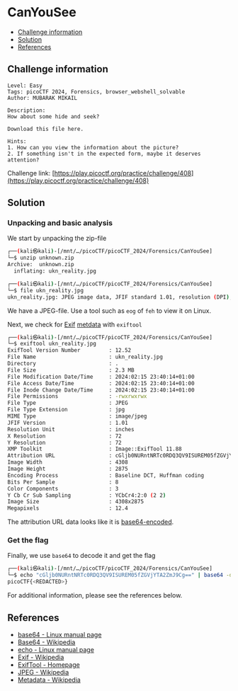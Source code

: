 # CanYouSee

- [Challenge information](#challenge-information)
- [Solution](#solution)
- [References](#references)

## Challenge information

```text
Level: Easy
Tags: picoCTF 2024, Forensics, browser_webshell_solvable
Author: MUBARAK MIKAIL

Description:
How about some hide and seek?

Download this file here.

Hints:
1. How can you view the information about the picture?
2. If something isn't in the expected form, maybe it deserves attention?
```

Challenge link: [https://play.picoctf.org/practice/challenge/408](https://play.picoctf.org/practice/challenge/408)

## Solution

### Unpacking and basic analysis

We start by unpacking the zip-file

```bash
┌──(kali㉿kali)-[/mnt/…/picoCTF/picoCTF_2024/Forensics/CanYouSee]
└─$ unzip unknown.zip  
Archive:  unknown.zip
  inflating: ukn_reality.jpg         

┌──(kali㉿kali)-[/mnt/…/picoCTF/picoCTF_2024/Forensics/CanYouSee]
└─$ file ukn_reality.jpg 
ukn_reality.jpg: JPEG image data, JFIF standard 1.01, resolution (DPI), density 72x72, segment length 16, baseline, precision 8, 4308x2875, components 3

```

We have a JPEG-file. Use a tool such as `eog` of `feh` to view it on Linux.

Next, we check for [Exif](https://en.wikipedia.org/wiki/Exif) [metdata](https://en.wikipedia.org/wiki/Metadata) with `exiftool`

```bash
┌──(kali㉿kali)-[/mnt/…/picoCTF/picoCTF_2024/Forensics/CanYouSee]
└─$ exiftool ukn_reality.jpg
ExifTool Version Number         : 12.52
File Name                       : ukn_reality.jpg
Directory                       : .
File Size                       : 2.3 MB
File Modification Date/Time     : 2024:02:15 23:40:14+01:00
File Access Date/Time           : 2024:02:15 23:40:14+01:00
File Inode Change Date/Time     : 2024:02:15 23:40:14+01:00
File Permissions                : -rwxrwxrwx
File Type                       : JPEG
File Type Extension             : jpg
MIME Type                       : image/jpeg
JFIF Version                    : 1.01
Resolution Unit                 : inches
X Resolution                    : 72
Y Resolution                    : 72
XMP Toolkit                     : Image::ExifTool 11.88
Attribution URL                 : cGljb0NURntNRTc0RDQ3QV9ISUREM05fZGVjYTA2ZmJ9Cg==
Image Width                     : 4308
Image Height                    : 2875
Encoding Process                : Baseline DCT, Huffman coding
Bits Per Sample                 : 8
Color Components                : 3
Y Cb Cr Sub Sampling            : YCbCr4:2:0 (2 2)
Image Size                      : 4308x2875
Megapixels                      : 12.4
```

The attribution URL data looks like it is [base64-encoded](https://en.wikipedia.org/wiki/Base64).

### Get the flag

Finally, we use `base64` to decode it and get the flag

```bash
┌──(kali㉿kali)-[/mnt/…/picoCTF/picoCTF_2024/Forensics/CanYouSee]
└─$ echo "cGljb0NURntNRTc0RDQ3QV9ISUREM05fZGVjYTA2ZmJ9Cg==" | base64 -d
picoCTF{<REDACTED>}
```

For additional information, please see the references below.

## References

- [base64 - Linux manual page](https://man7.org/linux/man-pages/man1/base64.1.html)
- [Base64 - Wikipedia](https://en.wikipedia.org/wiki/Base64)
- [echo - Linux manual page](https://man7.org/linux/man-pages/man1/echo.1.html)
- [Exif - Wikipedia](https://en.wikipedia.org/wiki/Exif)
- [ExifTool - Homepage](https://exiftool.org/)
- [JPEG - Wikipedia](https://en.wikipedia.org/wiki/JPEG)
- [Metadata - Wikipedia](https://en.wikipedia.org/wiki/Metadata)
